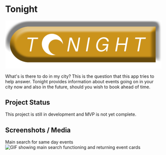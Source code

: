 # Tonight
![Tonight Logo](./src/Assets/tonight-logo.png)

What's is there to do in my city? This is the question that this app tries to help answer. Tonight provides information about events going on in your city now and also in the future, should you wish to book ahead of time.

## Project Status

This project is still in development and MVP is not yet complete. 

## Screenshots / Media

Main search for same day events
![GIF showing main search functioning and returning event cards](https://github.com/ddavies90/tonight-app/blob/media/images/Main-search.gif)
